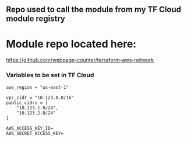 ## Repo used to call the module from my TF Cloud module registry

# Module repo located here:

https://github.com/webpage-counter/terraform-aws-network

### Variables to be set in TF Cloud

```
aws_region = "us-east-1"

vpc_cidr = "10.123.0.0/16"
public_cidrs = [
    "10.123.1.0/24",
    "10.123.2.0/24"
]

AWS_ACCESS_KEY_ID=
AWS_SECRET_ACCESS_KEY=

```
